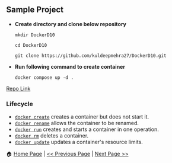 
## Sample Project ##

- **Create directory and clone below repository**

  ```
  mkdir DockerD10

  cd DockerD10

  git clone https://github.com/kuldeepmehra27/DockerD10.git
  ```
- **Run following command to create container**
  ```
  docker compose up -d .
  ```

[Repo Link](https://github.com/kuldeepmehra27/DockerD10)

### Lifecycle

* [`docker create`](https://docs.docker.com/engine/reference/commandline/create) creates a container but does not start it.
* [`docker rename`](https://docs.docker.com/engine/reference/commandline/rename/) allows the container to be renamed.
* [`docker run`](https://docs.docker.com/engine/reference/commandline/run) creates and starts a container in one operation.
* [`docker rm`](https://docs.docker.com/engine/reference/commandline/rm) deletes a container.
* [`docker update`](https://docs.docker.com/engine/reference/commandline/update/) updates a container's resource limits.

:house: [Home Page](README.md) | [<< Previous Page](Docker-CLI.md) | [Next Page >>](Miscellaneous.md)
